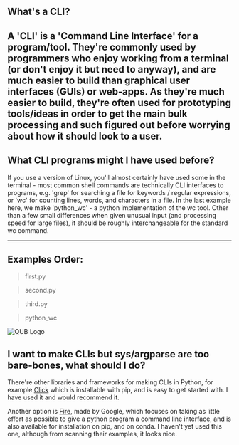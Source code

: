 ## What's a CLI?

A 'CLI' is a 'Command Line Interface' for a program/tool. They're commonly used by programmers who enjoy working from a terminal (or don't enjoy it but need to anyway), and are much easier to build than graphical user interfaces (GUIs) or web-apps. As they're much easier to build, they're often used for prototyping tools/ideas in order to get the main bulk processing and such figured out before worrying about how it should look to a user. 
---

## What CLI programs might I have used before?

If you use a version of Linux, you'll almost certainly have used some in the terminal - most common shell commands are technically CLI interfaces to programs, e.g. 'grep' for searching a file for keywords / regular expressions, or 'wc' for counting lines, words, and characters in a file. In the last example here, we make 'python\_wc' - a python implementation of the wc tool. Other than a few small differences when given unusual input (and processing speed for large files), it should be roughly interchangeable for the standard wc command.

--------------------------------------------------------------------------------------------

## Examples Order:
> first.py

> second.py

> third.py

> python\_wc

![QUB Logo](https://blogs.qub.ac.uk/footnotesqub/files/2015/03/QUBLogo.gif)

## I want to make CLIs but sys/argparse are too bare-bones, what should I do?

There're other libraries and frameworks for making CLIs in Python, for example
[Click](https://click.palletsprojects.com/en/7.x/) which is installable with 
pip, and is easy to get started with. I have used it and would recommend it.

Another option is [Fire](https://github.com/google/python-fire), made by Google,
which focuses on taking as little effort as possible to give a python program a
command line interface, and is also available for installation on pip, and on conda.
I haven't yet used this one, although from scanning their examples, it looks nice.

